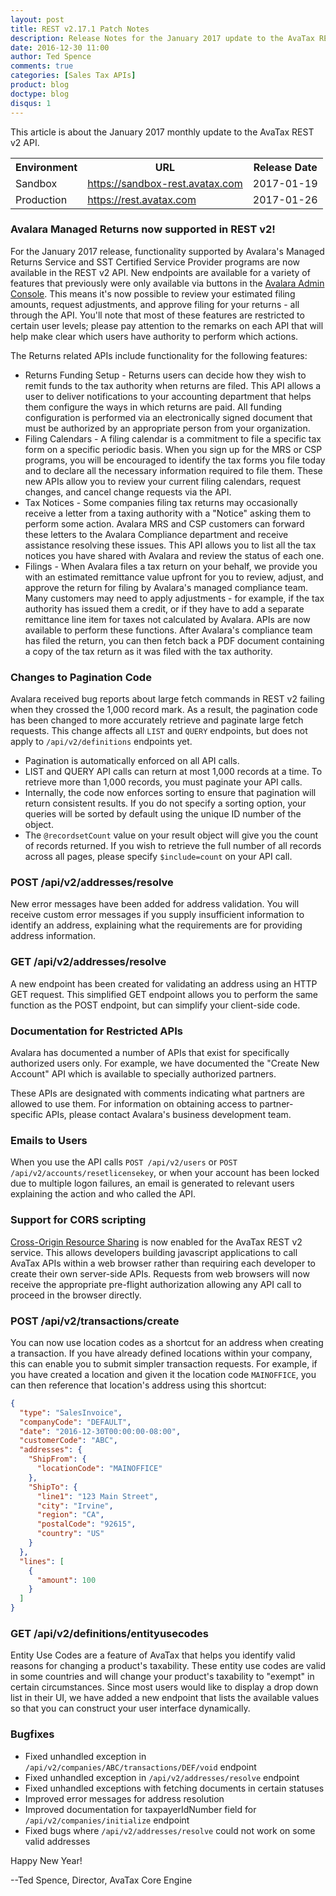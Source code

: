 ```yaml
---
layout: post
title: REST v2.17.1 Patch Notes
description: Release Notes for the January 2017 update to the AvaTax REST v2 API.
date: 2016-12-30 11:00
author: Ted Spence
comments: true
categories: [Sales Tax APIs]
product: blog
doctype: blog
disqus: 1
---
```


This article is about the January 2017 monthly update to the AvaTax REST v2 API.

<table class="styled-table">
	<tr>
		<th>Environment</th>
		<th>URL</th>
		<th>Release Date</th>
	</tr>
	<tr>
		<td>Sandbox</td>
        <td><a href="https://sandbox-rest.avatax.com">https://sandbox-rest.avatax.com</a></td>
		<td>2017-01-19</td>
	</tr>
	<tr>
		<td>Production</td>
        <td><a href="https://rest.avatax.com">https://rest.avatax.com</a></td>
		<td>2017-01-26</td>
	</tr>
</table>

<h3>Avalara Managed Returns now supported in REST v2!</h3>

For the January 2017 release, functionality supported by Avalara's Managed Returns Service and SST Certified Service Provider programs are now available in the REST v2 API.  New endpoints are available for a variety of features that previously were only available via buttons in the <a href="https://admin-avatax.avalara.net">Avalara Admin Console</a>.  This means it's now possible to review your estimated filing amounts, request adjustments, and approve filing for your returns - all through the API.  You'll note that most of these features are restricted to certain user levels; please pay attention to the remarks on each API that will help make clear which users have authority to perform which actions.

The Returns related APIs include functionality for the following features:

<ul class="normal">
    <li>Returns Funding Setup - Returns users can decide how they wish to remit funds to the tax authority when returns are filed.  This API allows a user to deliver notifications to your accounting department that helps them configure the ways in which returns are paid.  All funding configuration is performed via an electronically signed document that must be authorized by an appropriate person from your organization.</li>
    <li>Filing Calendars - A filing calendar is a commitment to file a specific tax form on a specific periodic basis.  When you sign up for the MRS or CSP programs, you will be encouraged to identify the tax forms you file today and to declare all the necessary information required to file them.  These new APIs allow you to review your current filing calendars, request changes, and cancel change requests via the API.</li>
    <li>Tax Notices - Some companies filing tax returns may occasionally receive a letter from a taxing authority with a "Notice" asking them to perform some action.  Avalara MRS and CSP customers can forward these letters to the Avalara Compliance department and receive assistance resolving these issues.  This API allows you to list all the tax notices you have shared with Avalara and review the status of each one.</li>
    <li>Filings - When Avalara files a tax return on your behalf, we provide you with an estimated remittance value upfront for you to review, adjust, and approve the return for filing by Avalara's managed compliance team.  Many customers may need to apply adjustments - for example, if the tax authority has issued them a credit, or if they have to add a separate remittance line item for taxes not calculated by Avalara.  APIs are now available to perform these functions.  After Avalara's compliance team has filed the return, you can then fetch back a PDF document containing a copy of the tax return as it was filed with the tax authority.</li>
</ul>

<h3>Changes to Pagination Code</h3>

Avalara received bug reports about large fetch commands in REST v2 failing when they crossed the 1,000 record mark.  As a result, the pagination code has been changed to more accurately retrieve and paginate large fetch requests.  This change affects all `LIST` and `QUERY` endpoints, but does not apply to `/api/v2/definitions` endpoints yet.

<ul class="normal">
    <li>Pagination is automatically enforced on all API calls.</li>
    <li>LIST and QUERY API calls can return at most 1,000 records at a time.  To retrieve more than 1,000 records, you must paginate your API calls.</li>
    <li>Internally, the code now enforces sorting to ensure that pagination will return consistent results.  If you do not specify a sorting option, your queries will be sorted by default using the unique ID number of the object.</li>
    <li>The <code class="highlight-rouge">@recordsetCount</code> value on your result object will give you the count of records returned.  If you wish to retrieve the full number of all records across all pages, please specify <code class="highlight-rouge">$include=count</code> on your API call.</li>
</ul>

<h3>POST /api/v2/addresses/resolve</h3>

New error messages have been added for address validation.  You will receive custom error messages if you supply insufficient information to identify an address, explaining what the requirements are for providing address information.

<h3>GET /api/v2/addresses/resolve</h3>

A new endpoint has been created for validating an address using an HTTP GET request.  This simplified GET endpoint allows you to perform the same function as the POST endpoint, but can simplify your client-side code.

<h3>Documentation for Restricted APIs</h3>

Avalara has documented a number of APIs that exist for specifically authorized users only.  For example, we have documented the "Create New Account" API which is available to specially authorized partners.

These APIs are designated with comments indicating what partners are allowed to use them.  For information on obtaining access to partner-specific APIs, please contact Avalara's business development team.

<h3>Emails to Users</h3>

When you use the API calls `POST /api/v2/users` or `POST /api/v2/accounts/resetlicensekey`, or when your account has been locked due to multiple logon failures, an email is generated to relevant users explaining the action and who called the API.

<h3>Support for CORS scripting</h3>

<a href="https://en.wikipedia.org/wiki/Cross-origin_resource_sharing">Cross-Origin Resource Sharing</a> is now enabled for the AvaTax REST v2 service.  This allows developers building javascript applications to call AvaTax APIs within a web browser rather than requiring each developer to create their own server-side APIs.  Requests from web browsers will now receive the appropriate pre-flight authorization allowing any API call to proceed in the browser directly.

<h3>POST /api/v2/transactions/create</h3>

You can now use location codes as a shortcut for an address when creating a transaction.  If you have already defined locations within your company, this can enable you to submit simpler transaction requests.  For example, if you have created a location and given it the location code `MAINOFFICE`, you can then reference that location's address using this shortcut:

```json
{
  "type": "SalesInvoice",
  "companyCode": "DEFAULT",
  "date": "2016-12-30T00:00:00-08:00",
  "customerCode": "ABC",
  "addresses": {
    "ShipFrom": {
      "locationCode": "MAINOFFICE"
    },
    "ShipTo": {
      "line1": "123 Main Street",
      "city": "Irvine",
      "region": "CA",
      "postalCode": "92615",
      "country": "US"
    }
  },
  "lines": [
    {
      "amount": 100
    }
  ]
}
```

<h3>GET /api/v2/definitions/entityusecodes</h3>

Entity Use Codes are a feature of AvaTax that helps you identify valid reasons for changing a product's taxability.  These entity use codes are valid in some countries and will change your product's taxability to "exempt" in certain circumstances.  Since most users would like to display a drop down list in their UI, we have added a new endpoint that lists the available values so that you can construct your user interface dynamically.

<h3>Bugfixes</h3>

<ul class="normal">
    <li>Fixed unhandled exception in <code class="highlight-rouge">/api/v2/companies/ABC/transactions/DEF/void</code> endpoint</li>
    <li>Fixed unhandled exception in <code class="highlight-rouge">/api/v2/addresses/resolve</code> endpoint</li>
    <li>Fixed unhandled exceptions with fetching documents in certain statuses</li>
    <li>Improved error messages for address resolution</li>
    <li>Improved documentation for taxpayerIdNumber field for <code class="highlight-rouge">/api/v2/companies/initialize</code> endpoint</li>
    <li>Fixed bugs where <code class="highlight-rouge">/api/v2/addresses/resolve</code> could not work on some valid addresses</li>
</ul>

Happy New Year!

--Ted Spence, Director, AvaTax Core Engine
